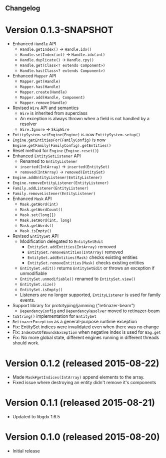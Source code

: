 ## Changelog

# Version 0.1.3-SNAPSHOT
- Enhanced `Handle` API
  - `Handle.getIndex()` -> `Handle.idx()`
  - `Handle.setIndex(int)` -> `Handle.idx(int)`
  - `Handle.duplicate()` -> `Handle.cpy()`
  - `Handle.get(Class<? extends Component>)`
  - `Handle.has(Class<? extends Component>)`
- Enhanced `Mapper` API
  - `Mapper.get(Handle)`
  - `Mapper.has(Handle)`
  - `Mapper.create(Handle)`
  - `Mapper.add(Handle, Component)`
  - `Mapper.remove(Handle)`
- Revised `Wire` API and semantics
  - `Wire` is inherited from superclass
  - An exception is always thrown when a field is not handled by a resolver
  - `Wire.Ignore` -> `SkipWire`
- `EntitySystem.setEngine(Engine)` is now `EntitySystem.setup()`
- `Engine.getEntitiesFor(FamilyConfig)` is now `Engine.getFamily(FamilyConfig).getEntities()`
- Reset method for `Engine` (`Engine.reset()`)
- Enhanced `EntitySetListener` API
  - Renamed to `EntityListener`
  - `inserted(IntArray)` -> `inserted(EntitySet)`
  - `removed(IntArray)` -> `removed(EntitySet)`
- `Engine.addEntityListener(EntityListener)`
- `Engine.removeEntityListener(EntityListener)`
- `Family.addListener(EntityListener)`
- `Family.removeListener(EntityListener)`
- Enhanced `Mask` API
  - `Mask.getWord(int)`
  - `Mask.getWordCount()`
  - `Mask.set(long[])`
  - `Mask.setWord(int, long)`
  - `Mask.getWords()`
  - `Mask.isEmpty()`
- Revised `EntitySet` API
  - Modification delegated to `EntitySetEdit`
    - `EntitySet.addEntities(IntArray)` removed
    - `EntitySet.removeEntities(IntArray)` removed
    - `EntitySet.addEntities(Mask)` checks existing entities
    - `EntitySet.removeEntities(Mask)` checks existing entities
  - `EntitySet.edit()` returns `EntitySetEdit` or throws an exception if unmodifiable
  - `EntitySet.unmodifiable()` renamed to `EntitySet.view()`
  - `EntitySet.size()`
  - `EntitySet.isEmpty()`
  - Listeners are no longer supported, `EntityListener` is used for family events.
- Support library for prototyping/jamming ("retinazer-beam")
  - `DependencyConfig` and `DependencyResolver` moved to retinazer-beam
- `toString()` implementation for `EntitySet`
- `RetinazerException` as a general-purpose runtime exception
- Fix: EntitySet indices were invalidated even when there was no change
- Fix: `IndexOutOfBoundsException` when negative index is used for `Bag.get`
- Fix: No more global state, different engines running in different threads should work.

# Version 0.1.2 (released 2015-08-22)
- Made `Mask#getIndices(IntArray)` append elements to the array.
- Fixed issue where destroying an entity didn't remove it's components

# Version 0.1.1 (released 2015-08-21)
- Updated to libgdx 1.6.5

# Version 0.1.0 (released 2015-08-20)
- Initial release
